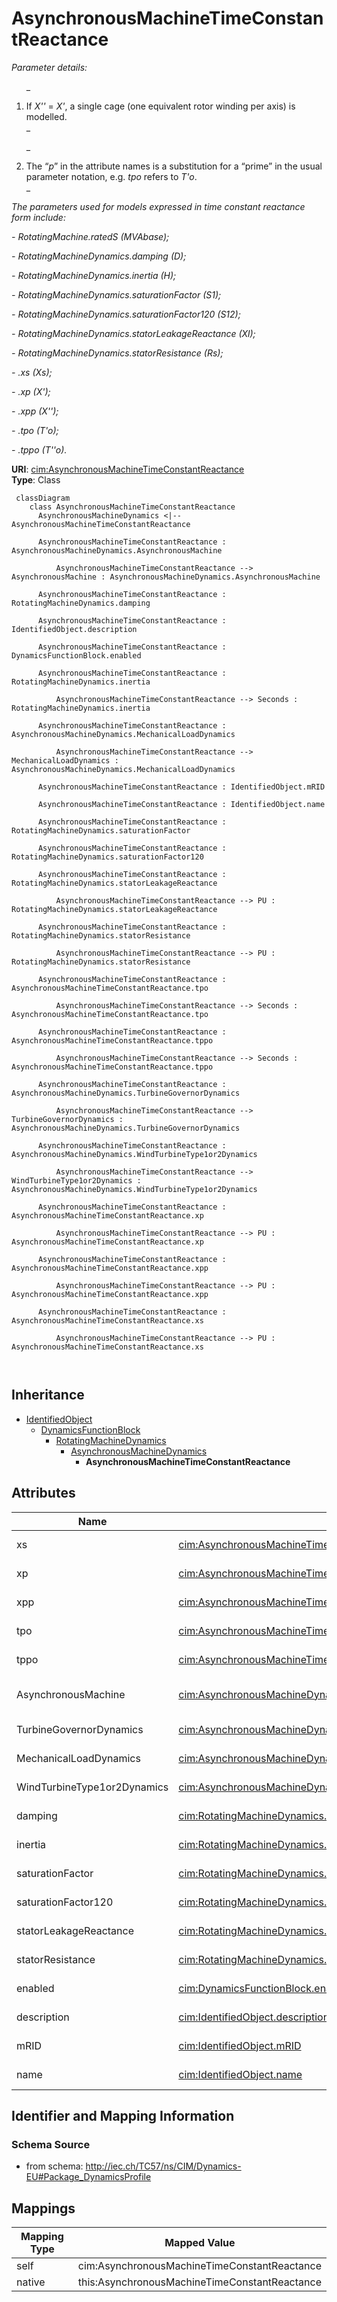 # AsynchronousMachineTimeConstantReactance


_Parameter details:_

_<ol>_

_	<li>If <i>X'' </i>=<i> X'</i>, a single cage (one equivalent rotor winding per axis) is modelled.</li>_

_	<li>The “<i>p</i>” in the attribute names is a substitution for a “prime” in the usual parameter notation, e.g. <i>tpo</i> refers to <i>T'o</i>.</li>_

_</ol>_

_The parameters used for models expressed in time constant reactance form include:_

_- RotatingMachine.ratedS (<i>MVAbase</i>);_

_- RotatingMachineDynamics.damping (<i>D</i>);_

_- RotatingMachineDynamics.inertia (<i>H</i>);_

_- RotatingMachineDynamics.saturationFactor (<i>S1</i>);_

_- RotatingMachineDynamics.saturationFactor120 (<i>S12</i>);_

_- RotatingMachineDynamics.statorLeakageReactance (<i>Xl</i>);_

_- RotatingMachineDynamics.statorResistance (<i>Rs</i>);_

_- .xs (<i>Xs</i>);_

_- .xp (<i>X'</i>);_

_- .xpp (<i>X''</i>);_

_- .tpo (<i>T'o</i>);_

_- .tppo (<i>T''o</i>)._





**URI**: [cim:AsynchronousMachineTimeConstantReactance](http://iec.ch/TC57/CIM100#AsynchronousMachineTimeConstantReactance)<br />
**Type**: Class




```mermaid
 classDiagram
    class AsynchronousMachineTimeConstantReactance
      AsynchronousMachineDynamics <|-- AsynchronousMachineTimeConstantReactance
      
      AsynchronousMachineTimeConstantReactance : AsynchronousMachineDynamics.AsynchronousMachine
        
          AsynchronousMachineTimeConstantReactance --> AsynchronousMachine : AsynchronousMachineDynamics.AsynchronousMachine
        
      AsynchronousMachineTimeConstantReactance : RotatingMachineDynamics.damping
        
      AsynchronousMachineTimeConstantReactance : IdentifiedObject.description
        
      AsynchronousMachineTimeConstantReactance : DynamicsFunctionBlock.enabled
        
      AsynchronousMachineTimeConstantReactance : RotatingMachineDynamics.inertia
        
          AsynchronousMachineTimeConstantReactance --> Seconds : RotatingMachineDynamics.inertia
        
      AsynchronousMachineTimeConstantReactance : AsynchronousMachineDynamics.MechanicalLoadDynamics
        
          AsynchronousMachineTimeConstantReactance --> MechanicalLoadDynamics : AsynchronousMachineDynamics.MechanicalLoadDynamics
        
      AsynchronousMachineTimeConstantReactance : IdentifiedObject.mRID
        
      AsynchronousMachineTimeConstantReactance : IdentifiedObject.name
        
      AsynchronousMachineTimeConstantReactance : RotatingMachineDynamics.saturationFactor
        
      AsynchronousMachineTimeConstantReactance : RotatingMachineDynamics.saturationFactor120
        
      AsynchronousMachineTimeConstantReactance : RotatingMachineDynamics.statorLeakageReactance
        
          AsynchronousMachineTimeConstantReactance --> PU : RotatingMachineDynamics.statorLeakageReactance
        
      AsynchronousMachineTimeConstantReactance : RotatingMachineDynamics.statorResistance
        
          AsynchronousMachineTimeConstantReactance --> PU : RotatingMachineDynamics.statorResistance
        
      AsynchronousMachineTimeConstantReactance : AsynchronousMachineTimeConstantReactance.tpo
        
          AsynchronousMachineTimeConstantReactance --> Seconds : AsynchronousMachineTimeConstantReactance.tpo
        
      AsynchronousMachineTimeConstantReactance : AsynchronousMachineTimeConstantReactance.tppo
        
          AsynchronousMachineTimeConstantReactance --> Seconds : AsynchronousMachineTimeConstantReactance.tppo
        
      AsynchronousMachineTimeConstantReactance : AsynchronousMachineDynamics.TurbineGovernorDynamics
        
          AsynchronousMachineTimeConstantReactance --> TurbineGovernorDynamics : AsynchronousMachineDynamics.TurbineGovernorDynamics
        
      AsynchronousMachineTimeConstantReactance : AsynchronousMachineDynamics.WindTurbineType1or2Dynamics
        
          AsynchronousMachineTimeConstantReactance --> WindTurbineType1or2Dynamics : AsynchronousMachineDynamics.WindTurbineType1or2Dynamics
        
      AsynchronousMachineTimeConstantReactance : AsynchronousMachineTimeConstantReactance.xp
        
          AsynchronousMachineTimeConstantReactance --> PU : AsynchronousMachineTimeConstantReactance.xp
        
      AsynchronousMachineTimeConstantReactance : AsynchronousMachineTimeConstantReactance.xpp
        
          AsynchronousMachineTimeConstantReactance --> PU : AsynchronousMachineTimeConstantReactance.xpp
        
      AsynchronousMachineTimeConstantReactance : AsynchronousMachineTimeConstantReactance.xs
        
          AsynchronousMachineTimeConstantReactance --> PU : AsynchronousMachineTimeConstantReactance.xs
        
      
```





## Inheritance
* [IdentifiedObject](IdentifiedObject.md)
    * [DynamicsFunctionBlock](DynamicsFunctionBlock.md)
        * [RotatingMachineDynamics](RotatingMachineDynamics.md)
            * [AsynchronousMachineDynamics](AsynchronousMachineDynamics.md)
                * **AsynchronousMachineTimeConstantReactance**



## Attributes


| Name | URI | Cardinality and Range | Description | Inheritance |
| ---  | --- | --- | --- | --- |
| xs | [cim:AsynchronousMachineTimeConstantReactance.xs](http://iec.ch/TC57/CIM100#AsynchronousMachineTimeConstantReactance.xs) | 1..1 <br />  [PU](PU.md)  | Synchronous reactance (<i>Xs</i>) (&gt;= AsynchronousMachineTimeConstantReact... | direct |
| xp | [cim:AsynchronousMachineTimeConstantReactance.xp](http://iec.ch/TC57/CIM100#AsynchronousMachineTimeConstantReactance.xp) | 1..1 <br />  [PU](PU.md)  | Transient reactance (unsaturated) (<i>X'</i>) (&gt;= AsynchronousMachineTimeC... | direct |
| xpp | [cim:AsynchronousMachineTimeConstantReactance.xpp](http://iec.ch/TC57/CIM100#AsynchronousMachineTimeConstantReactance.xpp) | 1..1 <br />  [PU](PU.md)  | Subtransient reactance (unsaturated) (<i>X''</i>) (&gt; RotatingMachineDynami... | direct |
| tpo | [cim:AsynchronousMachineTimeConstantReactance.tpo](http://iec.ch/TC57/CIM100#AsynchronousMachineTimeConstantReactance.tpo) | 1..1 <br />  [Seconds](Seconds.md)  | Transient rotor time constant (<i>T'o</i>) (&gt; AsynchronousMachineTimeConst... | direct |
| tppo | [cim:AsynchronousMachineTimeConstantReactance.tppo](http://iec.ch/TC57/CIM100#AsynchronousMachineTimeConstantReactance.tppo) | 1..1 <br />  [Seconds](Seconds.md)  | Subtransient rotor time constant (<i>T''o</i>) (&gt; 0) | direct |
| AsynchronousMachine | [cim:AsynchronousMachineDynamics.AsynchronousMachine](http://iec.ch/TC57/CIM100#AsynchronousMachineDynamics.AsynchronousMachine) | 1..1 <br />  [AsynchronousMachine](AsynchronousMachine.md)  | Asynchronous machine to which this asynchronous machine dynamics model applie... | [AsynchronousMachineDynamics](AsynchronousMachineDynamics.md) |
| TurbineGovernorDynamics | [cim:AsynchronousMachineDynamics.TurbineGovernorDynamics](http://iec.ch/TC57/CIM100#AsynchronousMachineDynamics.TurbineGovernorDynamics) | 0..1 <br />  [TurbineGovernorDynamics](TurbineGovernorDynamics.md)  | Turbine-governor model associated with this asynchronous machine model | [AsynchronousMachineDynamics](AsynchronousMachineDynamics.md) |
| MechanicalLoadDynamics | [cim:AsynchronousMachineDynamics.MechanicalLoadDynamics](http://iec.ch/TC57/CIM100#AsynchronousMachineDynamics.MechanicalLoadDynamics) | 0..1 <br />  [MechanicalLoadDynamics](MechanicalLoadDynamics.md)  | Mechanical load model associated with this asynchronous machine model | [AsynchronousMachineDynamics](AsynchronousMachineDynamics.md) |
| WindTurbineType1or2Dynamics | [cim:AsynchronousMachineDynamics.WindTurbineType1or2Dynamics](http://iec.ch/TC57/CIM100#AsynchronousMachineDynamics.WindTurbineType1or2Dynamics) | 0..1 <br />  [WindTurbineType1or2Dynamics](WindTurbineType1or2Dynamics.md)  | Wind generator type 1 or type 2 model associated with this asynchronous machi... | [AsynchronousMachineDynamics](AsynchronousMachineDynamics.md) |
| damping | [cim:RotatingMachineDynamics.damping](http://iec.ch/TC57/CIM100#RotatingMachineDynamics.damping) | 1..1 <br />  float  | Damping torque coefficient (<i>D</i>) (&gt;= 0) | [RotatingMachineDynamics](RotatingMachineDynamics.md) |
| inertia | [cim:RotatingMachineDynamics.inertia](http://iec.ch/TC57/CIM100#RotatingMachineDynamics.inertia) | 1..1 <br />  [Seconds](Seconds.md)  | Inertia constant of generator or motor and mechanical load (<i>H</i>) (&gt; 0... | [RotatingMachineDynamics](RotatingMachineDynamics.md) |
| saturationFactor | [cim:RotatingMachineDynamics.saturationFactor](http://iec.ch/TC57/CIM100#RotatingMachineDynamics.saturationFactor) | 0..1 <br />  float  | Saturation factor at rated terminal voltage (<i>S1</i>) (&gt;= 0) | [RotatingMachineDynamics](RotatingMachineDynamics.md) |
| saturationFactor120 | [cim:RotatingMachineDynamics.saturationFactor120](http://iec.ch/TC57/CIM100#RotatingMachineDynamics.saturationFactor120) | 0..1 <br />  float  | Saturation factor at 120% of rated terminal voltage (<i>S12</i>) (&gt;= Rotat... | [RotatingMachineDynamics](RotatingMachineDynamics.md) |
| statorLeakageReactance | [cim:RotatingMachineDynamics.statorLeakageReactance](http://iec.ch/TC57/CIM100#RotatingMachineDynamics.statorLeakageReactance) | 1..1 <br />  [PU](PU.md)  | Stator leakage reactance (<i>Xl</i>) (&gt;= 0) | [RotatingMachineDynamics](RotatingMachineDynamics.md) |
| statorResistance | [cim:RotatingMachineDynamics.statorResistance](http://iec.ch/TC57/CIM100#RotatingMachineDynamics.statorResistance) | 1..1 <br />  [PU](PU.md)  | Stator (armature) resistance (<i>Rs</i>) (&gt;= 0) | [RotatingMachineDynamics](RotatingMachineDynamics.md) |
| enabled | [cim:DynamicsFunctionBlock.enabled](http://iec.ch/TC57/CIM100#DynamicsFunctionBlock.enabled) | 1..1 <br />  boolean  | Function block used indicator | [DynamicsFunctionBlock](DynamicsFunctionBlock.md) |
| description | [cim:IdentifiedObject.description](http://iec.ch/TC57/CIM100#IdentifiedObject.description) | 0..1 <br />  string  | The description is a free human readable text describing or naming the object | [IdentifiedObject](IdentifiedObject.md) |
| mRID | [cim:IdentifiedObject.mRID](http://iec.ch/TC57/CIM100#IdentifiedObject.mRID) | 1..1 <br />  string  | Master resource identifier issued by a model authority | [IdentifiedObject](IdentifiedObject.md) |
| name | [cim:IdentifiedObject.name](http://iec.ch/TC57/CIM100#IdentifiedObject.name) | 0..1 <br />  string  | The name is any free human readable and possibly non unique text naming the o... | [IdentifiedObject](IdentifiedObject.md) |









## Identifier and Mapping Information







### Schema Source


* from schema: http://iec.ch/TC57/ns/CIM/Dynamics-EU#Package_DynamicsProfile





## Mappings

| Mapping Type | Mapped Value |
| ---  | ---  |
| self | cim:AsynchronousMachineTimeConstantReactance |
| native | this:AsynchronousMachineTimeConstantReactance |




